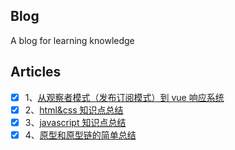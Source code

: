 ## Blog

A blog for learning knowledge

## Articles

* [x] 1、[从观察者模式（发布订阅模式）到 vue 响应系统](https://github.com/Copyes/Articles/blob/master/observer.md)
* [x] 2、[html&css 知识点总结](https://github.com/Copyes/Articles/blob/master/html%26css.md)
* [x] 3、[javascript 知识点总结](https://github.com/Copyes/Articles/blob/master/javascript.md)
* [x] 4、[原型和原型链的简单总结](https://github.com/Copyes/Articles/blob/master/prototype.md)
